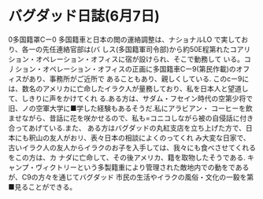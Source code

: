 # バグダッド日誌(6月7日)

0多国籍罩Cー0
多国籍車と日本の閲の運絡調整は、ナショナルLO
で実しており、各一の先任連絡官部は(バ
しス(多国籍軍司令部)から約50E程第れたコアリション・オペレーション・オフィスに宿が設けられ、そこで動務して
いる。コ丿ション・オペレーション・オフィスの正画に多国籍車Cー9(第民作載)のオフィスがあり、事務所がご近所で
あることもあり、親しくしている.
このcー9には、数名のアメリカに亡命したイラク人が量務しており、私を日本人と望道して、しきりに声をかけてくれ
る.ある方は、サダム・フセイン時代の空第少将で旧、ノの空軍大学に■学した経験もあるそうだ.私にアラビアン・
コーヒーを飲ませながら、昔話に花を咲かせるので、私も=コニコしながら被の自侵話に付き合ってあげている.また、
ある方はバグダッドの丸紅支店を立ち上げた方で、日本にも釈山の友人がおリ、表々日本の相談によくのってくれ
み大変な日家で、古いイラク人の友人からイラクのお子を入手しては、我々にも食べさせてくれるをこの方は、カ
ナダに亡命して、その後アメリカ、籍を取物したそうである.
キャンプ・ヴィクトリーという多製籍重により管理された敵地内での動をであるが、C9の方々を通じてバグダッド
市民の生活やイラクの風俗・文化の一毅を第■見ることができる。
